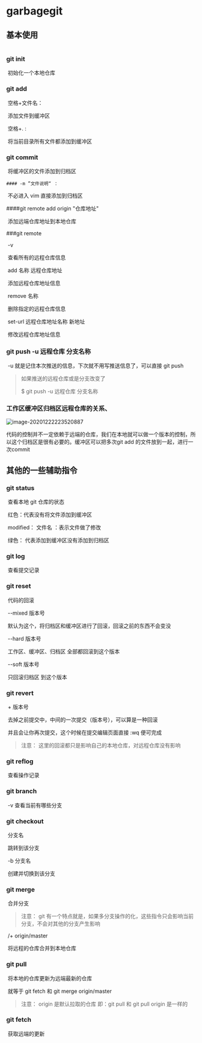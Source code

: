 # garbagegit

## 基本使用

```shell

```



### git init

​	初始化一个本地仓库

### git add

​	空格+文件名：

​			添加文件到缓冲区

​	空格+. :

​			将当前目录所有文件都添加到缓冲区

### git commit

​	将缓冲区的文件添加到归档区

	#### -m ”文件说明“ ：

​	不必进入 vim 直接添加到归档区

####git remote add origin "仓库地址"

​	添加远端仓库地址到本地仓库

###git remote 

​		-v

​			查看所有的远程仓库信息

​		add 名称 远程仓库地址

​			添加远程仓库地址信息	

​		remove 名称

​			删除指定的远程仓库信息

​		set-url 远程仓库地址名称 新地址

​			修改远程仓库地址信息

### git push -u 远程仓库 分支名称

​		-u 就是记住本次推送的信息，下次就不用写推送信息了，可以直接 git push

>如果推送的远程仓库或是分支改变了
>
>$ git push -u 远程仓库 分支名称

### 工作区缓冲区归档区远程仓库的关系、

![image-20201222223520887](C:\Users\常帅帅\AppData\Roaming\Typora\typora-user-images\image-20201222223520887.png)

​	代码的控制并不一定依赖于远端的仓库，我们在本地就可以做一个版本的控制，所以这个归档区是很有必要的。缓冲区可以把多次git add 的文件放到一起，进行一次commit

## 其他的一些辅助指令

### git status

​	查看本地 git 仓库的状态

​			红色：代表没有将文件添加到缓冲区

​			modified： 文件名        ：表示文件做了修改

​			绿色： 代表添加到缓冲区没有添加到归档区

### git log

​		查看提交记录

### git reset

​	代码的回滚

​        --mixed 版本号

​		默认为这个，将归档区和缓冲区进行了回滚，回滚之前的东西不会变没

​		--hard 版本号

​		工作区、缓冲区、归档区 全部都回滚到这个版本

​		--soft 版本号

​		只回滚归档区 到这个版本

### git revert

​		+ 版本号

​		去掉之前提交中，中间的一次提交（版本号），可以算是一种回滚

​		并且会让你再次提交，这个时候在提交编辑页面直接 :wq 便可完成

>注意： 这里的回滚都只是影响自己的本地仓库，对远程仓库没有影响

### git reflog

​	查看操作记录

### git branch

​	-v 查看当前有哪些分支

### git checkout

​	分支名

​		跳转到该分支

​	-b 分支名

​		创建并切换到该分支

### git merge

​	合并分支

> 注意： git 有一个特点就是，如果多分支操作的化，这些指令只会影响当前分支，不会对其他的分支产生影响

​     /+ origin/master

​		将远程的仓库合并到本地仓库

### git pull 

​	将本地的仓库更新为远端最新的仓库

​	就等于 git fetch 和 git merge origin/master

>注意： origin 是默认拉取的仓库 即：git pull  和 git pull origin   是一样的





### git fetch

​	获取远端的更新